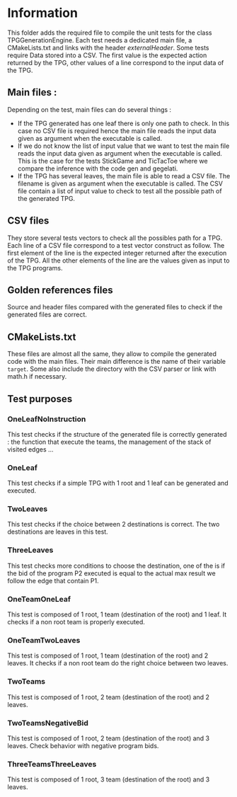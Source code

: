 # Information

This folder adds the required file to compile the unit tests for the class TPGGenerationEngine. Each test needs a dedicated main file, a CMakeLists.txt and links with the header _externalHeader_. Some tests require Data stored into a CSV. The first value is the expected action returned by the TPG, other values of a line correspond to the input data of the TPG.

## Main files :

Depending on the test, main files can do several things : 

- If the TPG generated has one leaf there is only one path to check. In this case no CSV file is required hence the main file reads the input data given as argument when the executable is called.
- If we do not know the list of input value that we want to test the main file reads the input data given as argument when the executable is called. This is the case for the tests StickGame and TicTacToe where we compare the inference with the code gen and gegelati.
- If the TPG has several leaves, the main file is able to read a CSV file. The filename is given as argument when the executable is called. The CSV file contain a list of input value to check to test all the possible path of the generated TPG.

## CSV files

They store several tests vectors to check all the possibles path for a TPG.
Each line of a CSV file correspond to a test vector construct as follow.
The first element of the line is the expected integer returned after the execution of the TPG.
All the other elements of the line are the values given as input to the TPG programs.

## Golden references files

Source and header files compared with the generated files to check if the generated files are correct.

## CMakeLists.txt

These files are almost all the same, they allow to compile the generated code with the main files. Their main difference is the name of their variable ```target```. Some also include the directory with the CSV parser or link with math.h if necessary.

## Test purposes
### OneLeafNoInstruction
This test checks if the structure of the generated file is correctly generated : the function that execute the teams, the management of the stack of visited edges ...

### OneLeaf
This test checks if a simple TPG with 1 root and 1 leaf can be generated and executed. 

### TwoLeaves
This test checks if the choice between 2 destinations is correct. The two destinations are leaves in this test.

### ThreeLeaves
This test checks more conditions to choose the destination, one of the is if the bid of the program P2 executed is equal to the actual max result we follow the edge that contain P1.

### OneTeamOneLeaf
This test is composed of 1 root, 1 team (destination of the root) and 1 leaf. It checks if a non root team is properly executed. 

### OneTeamTwoLeaves
This test is composed of 1 root, 1 team (destination of the root) and 2 leaves. It checks if a non root team do the right choice between two leaves. 

### TwoTeams
This test is composed of 1 root, 2 team (destination of the root) and 2 leaves.

### TwoTeamsNegativeBid
This test is composed of 1 root, 2 team (destination of the root) and 3 leaves. Check behavior with negative program bids.

### ThreeTeamsThreeLeaves
This test is composed of 1 root, 3 team (destination of the root) and 3 leaves.
